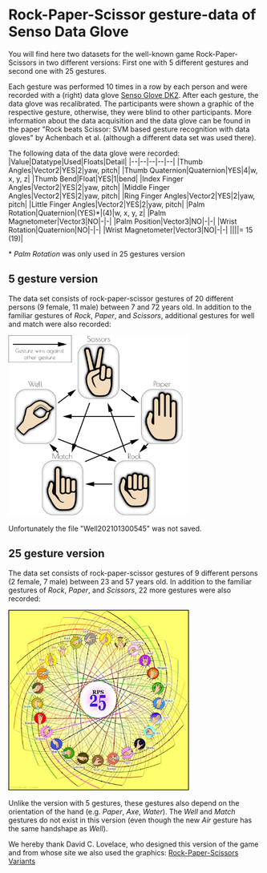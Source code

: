 # Rock-Paper-Scissor gesture-data of Senso Data Glove

You will find here two datasets for the well-known game Rock-Paper-Scissors in two different versions: First one with 5 different gestures and second one with 25 gestures.

Each gesture was performed 10 times in a row by each person and were recorded with a (right) data glove [Senso Glove DK2](https://senso.me). After each gesture, the data glove was recalibrated. The participants were shown a graphic of the respective gesture, otherwise, they were blind to other participants.
More information about the data acquisition and the data glove can be found in the paper "Rock beats Scissor: SVM based gesture recognition with data gloves" by Achenbach et al. (although a different data set was used there).

The following data of the data glove were recorded:
|Value|Datatype|Used|Floats|Detail|
|--|--|--|--|--|
|Thumb Angles|Vector2|YES|2|yaw, pitch|
|Thumb Quaternion|Quaternion|YES|4|w, x, y, z|
|Thumb Bend|Float|YES|1|bend|
|Index Finger Angles|Vector2|YES|2|yaw, pitch|
|Middle Finger Angles|Vector2|YES|2|yaw, pitch|
|Ring Finger Angles|Vector2|YES|2|yaw, pitch|
|Little Finger Angles|Vector2|YES|2|yaw, pitch|
|Palm Rotation|Quaternion|(YES)\*|(4)|w, x, y, z|
|Palm Magnetometer|Vector3|NO|-|-|
|Palm Position|Vector3|NO|-|-|
|Wrist Rotation|Quaternion|NO|-|-|
|Wrist Magnetometer|Vector3|NO|-|-|
||||= 15 (19)|

\* *Palm Rotation* was only used in 25 gestures version

## 5 gesture version

The data set consists of rock-paper-scissor gestures of 20 different persons (9 female, 11 male) between 7 and 72 years old. In addition to the familiar gestures of *Rock*, *Paper*, and *Scissors*, additional gestures for well and match were also recorded:

<img alt="5 gestures" src="rps5.png" width="360">

Unfortunately the file "Well202101300545" was not saved.

## 25 gesture version

The data set consists of rock-paper-scissor gestures of 9 different persons (2 female, 7 male) between 23 and 57 years old. In addition to the familiar gestures of *Rock*, *Paper*, and *Scissors*, 22 more gestures were also recorded:

<img alt="25 gestures" src="rps25.png" width="360">

Unlike the version with 5 gestures, these gestures also depend on the orientation of the hand (e.g. *Paper*, *Axe*, *Water*). The *Well* and *Match* gestures do not exist in this version (even though the new *Air* gesture has the same handshape as *Well*).

We hereby thank David C. Lovelace, who designed this version of the game and from whose site we also used the graphics: [Rock-Paper-Scissors Variants](https://www.umop.com/rps.htm)
